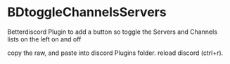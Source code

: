 # BDtoggleChannelsServers
Betterdiscord Plugin to add a button so toggle the Servers and Channels lists on the left on and off

copy the raw, and paste into discord Plugins folder. reload discord (ctrl+r). 
